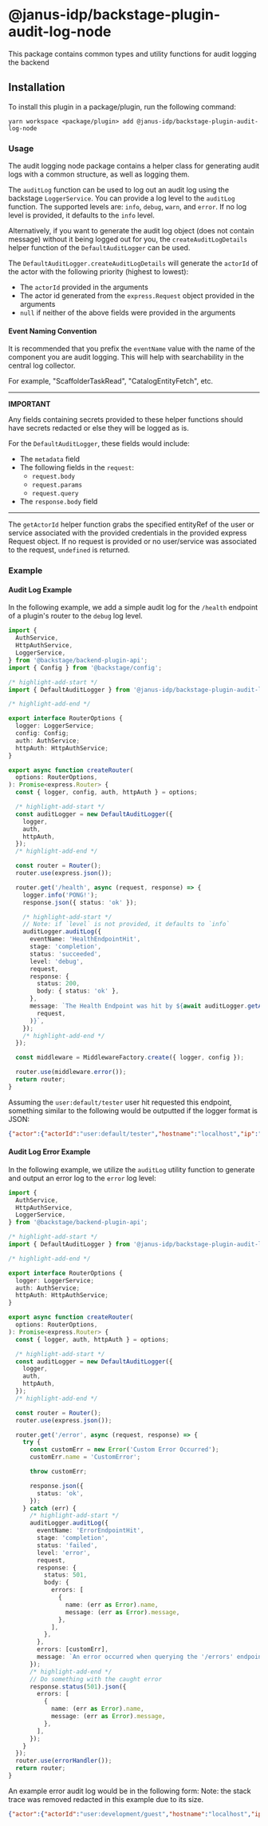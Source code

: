 # @janus-idp/backstage-plugin-audit-log-node

This package contains common types and utility functions for audit logging the backend

## Installation

To install this plugin in a package/plugin, run the following command:

```console
yarn workspace <package/plugin> add @janus-idp/backstage-plugin-audit-log-node
```

### Usage

The audit logging node package contains a helper class for generating audit logs with a common structure, as well as logging them.

The `auditLog` function can be used to log out an audit log using the backstage `LoggerService`. You can provide a log level to the `auditLog` function. The supported levels are: `info`, `debug`, `warn`, and `error`. If no log level is provided, it defaults to the `info` level.

Alternatively, if you want to generate the audit log object (does not contain message) without it being logged out for you, the `createAuditLogDetails` helper function of the `DefaultAuditLogger` can be used.

The `DefaultAuditLogger.createAuditLogDetails` will generate the `actorId` of the actor with the following priority (highest to lowest):

- The `actorId` provided in the arguments
- The actor id generated from the `express.Request` object provided in the arguments
- `null` if neither of the above fields were provided in the arguments

#### Event Naming Convention

It is recommended that you prefix the `eventName` value with the name of the component you are audit logging. This will help with searchability in the central log collector.

For example, "ScaffolderTaskRead", "CatalogEntityFetch", etc.

---

**IMPORTANT**

Any fields containing secrets provided to these helper functions should have secrets redacted or else they will be logged as is.

For the `DefaultAuditLogger`, these fields would include:

- The `metadata` field
- The following fields in the `request`:
  - `request.body`
  - `request.params`
  - `request.query`
- The `response.body` field

---

The `getActorId` helper function grabs the specified entityRef of the user or service associated with the provided credentials in the provided express Request object. If no request is provided or no user/service was associated to the request, `undefined` is returned.

### Example

#### Audit Log Example

In the following example, we add a simple audit log for the `/health` endpoint of a plugin's router to the `debug` log level.

```ts plugins/test/src/service/router.ts
import {
  AuthService,
  HttpAuthService,
  LoggerService,
} from '@backstage/backend-plugin-api';
import { Config } from '@backstage/config';

/* highlight-add-start */
import { DefaultAuditLogger } from '@janus-idp/backstage-plugin-audit-log-node';

/* highlight-add-end */

export interface RouterOptions {
  logger: LoggerService;
  config: Config;
  auth: AuthService;
  httpAuth: HttpAuthService;
}

export async function createRouter(
  options: RouterOptions,
): Promise<express.Router> {
  const { logger, config, auth, httpAuth } = options;

  /* highlight-add-start */
  const auditLogger = new DefaultAuditLogger({
    logger,
    auth,
    httpAuth,
  });
  /* highlight-add-end */

  const router = Router();
  router.use(express.json());

  router.get('/health', async (request, response) => {
    logger.info('PONG!');
    response.json({ status: 'ok' });

    /* highlight-add-start */
    // Note: if `level` is not provided, it defaults to `info`
    auditLogger.auditLog({
      eventName: 'HealthEndpointHit',
      stage: 'completion',
      status: 'succeeded',
      level: 'debug',
      request,
      response: {
        status: 200,
        body: { status: 'ok' },
      },
      message: `The Health Endpoint was hit by ${await auditLogger.getActorId(
        request,
      )}`,
    });
    /* highlight-add-end */
  });

  const middleware = MiddlewareFactory.create({ logger, config });

  router.use(middleware.error());
  return router;
}
```

Assuming the `user:default/tester` user hit requested this endpoint, something similar to the following would be outputted if the logger format is JSON:

```JSON
{"actor":{"actorId":"user:default/tester","hostname":"localhost","ip":"::1","userAgent":"Mozilla/5.0 (X11; Linux x86_64) AppleWebKit/537.36 (KHTML, like Gecko) Chrome/124.0.0.0 Safari/537.36"},"eventName":"HealthEndpointHit","isAuditLog":true,"level":"debug","message":"The Health Endpoint was hit by user:default/tester","meta":{},"plugin":"test","request":{"body": "","method":"GET","params":{},"query":{},"url":"/api/test/health"},"service":"backstage","stage":"completion","status":"succeeded","timestamp":"2024-05-17 11:17:07","type":"plugin"}
```

#### Audit Log Error Example

In the following example, we utilize the `auditLog` utility function to generate and output an error log to the `error` log level:

```ts plugins/test/src/service/router.ts
import {
  AuthService,
  HttpAuthService,
  LoggerService,
} from '@backstage/backend-plugin-api';

/* highlight-add-start */
import { DefaultAuditLogger } from '@janus-idp/backstage-plugin-audit-log-node';

/* highlight-add-end */

export interface RouterOptions {
  logger: LoggerService;
  auth: AuthService;
  httpAuth: HttpAuthService;
}

export async function createRouter(
  options: RouterOptions,
): Promise<express.Router> {
  const { logger, auth, httpAuth } = options;

  /* highlight-add-start */
  const auditLogger = new DefaultAuditLogger({
    logger,
    auth,
    httpAuth,
  });
  /* highlight-add-end */

  const router = Router();
  router.use(express.json());

  router.get('/error', async (request, response) => {
    try {
      const customErr = new Error('Custom Error Occurred');
      customErr.name = 'CustomError';

      throw customErr;

      response.json({
        status: 'ok',
      });
    } catch (err) {
      /* highlight-add-start */
      auditLogger.auditLog({
        eventName: 'ErrorEndpointHit',
        stage: 'completion',
        status: 'failed',
        level: 'error',
        request,
        response: {
          status: 501,
          body: {
            errors: [
              {
                name: (err as Error).name,
                message: (err as Error).message,
              },
            ],
          },
        },
        errors: [customErr],
        message: `An error occurred when querying the '/errors' endpoint`,
      });
      /* highlight-add-end */
      // Do something with the caught error
      response.status(501).json({
        errors: [
          {
            name: (err as Error).name,
            message: (err as Error).message,
          },
        ],
      });
    }
  });
  router.use(errorHandler());
  return router;
}
```

An example error audit log would be in the following form:
Note: the stack trace was removed redacted in this example due to its size.

```JSON
{"actor":{"actorId":"user:development/guest","hostname":"localhost","ip":"::1","userAgent":"curl/8.2.1"},"errors":[{"message":"Custom Error Occurred","name":"CustomError","stack":"CustomError: Custom Error Occurred\n    at STACK_TRACE]"}],"eventName":"ErrorEndpointHit","isAuditLog":true,"level":"error","message":"An error occurred when querying the '/errors' endpoint","meta":{},"plugin":"test","request":{"body":{},"method":"GET","params":{},"query":{},"url":"/api/test/error"},"response":{"body":{"errors":[{"name":"CustomError","message":"Custom Error Occurred"}]},"status":501},"service":"backstage","stage":"completion","status":"failed","timestamp":"2024-05-23 10:09:04"}
```
